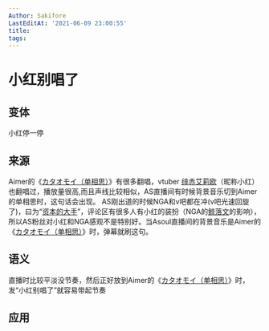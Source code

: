 ```yaml
---
Author: Sakifore
LastEditAt: '2021-06-09 23:00:55'
title:
tags:
---
```

# 小红别唱了

## 变体

小红停一停

## 来源

Aimer的《[カタオモイ（单相思）](https://www.bilibili.com/video/BV1Cb411y7fC)》有很多翻唱，vtuber [绯赤艾莉欧](https://space.bilibili.com/407106379)（昵称小红）也翻唱过，播放量很高,而且声线比较相似，AS直播间有时候背景音乐切到Aimer的单相思时，这句话会出现。
AS刚出道的时候NGA和v吧都在冲(v吧光速回旋了)，曰为“[资本的大手](https://www.douban.com/group/topic/211858661/)”，评论区有很多人有小红的装扮（NGA的[鲸落文](http://nga.178.com/read.php?tid=23795707)的影响），所以AS粉丝对小红和NGA感观不是特别好。当Asoul直播间的背景音乐是Aimer的《[カタオモイ（单相思）](https://www.bilibili.com/video/BV1Cb411y7fC)》时，弹幕就刷这句。

## 语义

直播时比较平淡没节奏，然后正好放到Aimer的《[カタオモイ（单相思）](https://www.bilibili.com/video/BV1Cb411y7fC)》时，发“小红别唱了”就容易带起节奏

## 应用


